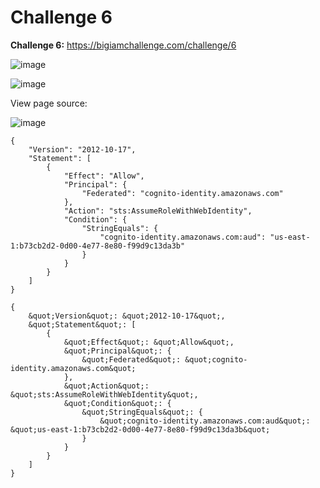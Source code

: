 # Challenge 6

**Challenge 6:** https://bigiamchallenge.com/challenge/6

![image](https://github.com/h4md153v63n/CloudSec/assets/5091265/9cb6d78a-ac4c-4c77-a7d1-281dabb34981)

![image](https://github.com/h4md153v63n/CloudSec/assets/5091265/c5d73db0-7371-4017-8557-eaff2467d679)

View page source:

![image](https://github.com/h4md153v63n/CloudSec/assets/5091265/2fbf31b7-51b4-406d-8e9b-febde05930e3)



```
{
    "Version": "2012-10-17",
    "Statement": [
        {
            "Effect": "Allow",
            "Principal": {
                "Federated": "cognito-identity.amazonaws.com"
            },
            "Action": "sts:AssumeRoleWithWebIdentity",
            "Condition": {
                "StringEquals": {
                    "cognito-identity.amazonaws.com:aud": "us-east-1:b73cb2d2-0d00-4e77-8e80-f99d9c13da3b"
                }
            }
        }
    ]
}
```

```
{
    &quot;Version&quot;: &quot;2012-10-17&quot;,
    &quot;Statement&quot;: [
        {
            &quot;Effect&quot;: &quot;Allow&quot;,
            &quot;Principal&quot;: {
                &quot;Federated&quot;: &quot;cognito-identity.amazonaws.com&quot;
            },
            &quot;Action&quot;: &quot;sts:AssumeRoleWithWebIdentity&quot;,
            &quot;Condition&quot;: {
                &quot;StringEquals&quot;: {
                    &quot;cognito-identity.amazonaws.com:aud&quot;: &quot;us-east-1:b73cb2d2-0d00-4e77-8e80-f99d9c13da3b&quot;
                }
            }
        }
    ]
}
```

```

```






